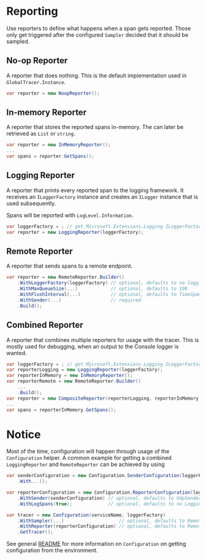 # Reporting
Use reporters to define what happens when a span gets reported. Those only get triggered after the configured `Sampler` decided that it should be sampled.

## No-op Reporter
A reporter that does nothing. This is the default implementation used in `GlobalTracer.Instance`.

```C#
var reporter = new NoopReporter();
```

## In-memory Reporter
A reporter that stores the reported spans in-memory. The can later be retrieved as `List` or `string`.

```C#
var reporter = new InMemoryReporter();
...
var spans = reporter.GetSpans();
```

## Logging Reporter
A reporter that prints every reported span to the logging framework. It receives an `ILoggerFactory` instance and creates an `ILogger` instance that is used subsequently.

Spans will be reported with `LogLevel.Information`.

```C#
var loggerFactory = ; // get Microsoft.Extensions.Logging ILoggerFactory
var reporter = new LoggingReporter(loggerFactory);
```

## Remote Reporter
A reporter that sends spans to a remote endpoint.

```C#
var reporter = new RemoteReporter.Builder()
    .WithLoggerFactory(loggerFactory) // optional, defaults to no logging
    .WithMaxQueueSize(...)            // optional, defaults to 100
    .WithFlushInterval(...)           // optional, defaults to TimeSpan.FromSeconds(1)
    .WithSender(...)                  // required
    .Build();
```

## Combined Reporter
A reporter that combines multiple reporters for usage with the tracer. This is mostly used for debugging, when an output to the Console logger is wanted.

```C#
var loggerFactory = ; // get Microsoft.Extensions.Logging ILoggerFactory
var reporterLogging = new LoggingReporter(loggerFactory);
var reporterInMemory = new InMemoryReporter();
var reporterRemote = new RemoteReporter.Builder()
    ...
    .Build();
var reporter = new CompositeReporter(reporterLogging, reporterInMemory, reporterRemote);
...
var spans = reporterInMemory.GetSpans();
```

# Notice
Most of the time, configuration will happen through usage of the `Configuration` helper. A common example for getting a combined `LoggingReporter` and `RemoteReporter` can be achieved by using

```C#
var senderConfiguration = new Configuration.SenderConfiguration(loggerFactory)
    .With...();

var reporterConfiguration = new Configuration.ReporterConfiguration(loggerFactory)
    .WithSender(senderConfiguration) // optional, defaults to UdpSender at localhost:6831
    .WithLogSpans(true);             // optional, defaults to no LoggingReporter

var tracer = new Configuration(serviceName, loggerFactory)
    .WithSampler(...)                    // optional, defaults to RemoteControlledSampler with HttpSamplingManager on localhost:5778
    .WithReporter(reporterConfiguration) // optional, defaults to RemoteReporter with UdpSender at localhost:6831
    .GetTracer();
```

See general [README](../../../README.md) for more information on `Configuration` on getting configuration from the environment.
